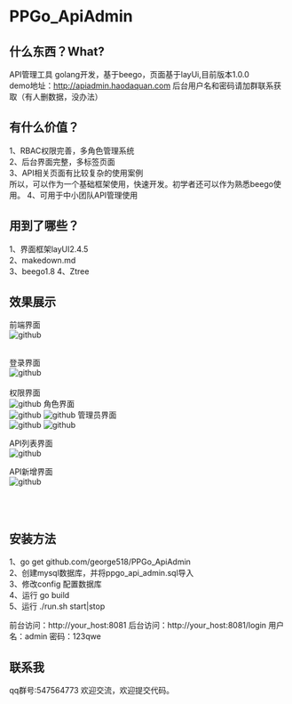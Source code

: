 PPGo_ApiAdmin
====
什么东西？What?
----
API管理工具 golang开发，基于beego，页面基于layUi,目前版本1.0.0   
demo地址：http://apiadmin.haodaquan.com
后台用户名和密码请加群联系获取（有人删数据，没办法）


有什么价值？
----
1、RBAC权限完善，多角色管理系统    
2、后台界面完整，多标签页面    
3、API相关页面有比较复杂的使用案例    
所以，可以作为一个基础框架使用，快速开发。初学者还可以作为熟悉beego使用。 
4、可用于中小团队API管理使用  

用到了哪些？
----
1、界面框架layUI2.4.5    
2、makedown.md   
3、beego1.8
4、Ztree   


效果展示
----
前端界面<br/>
![github](https://github.com/george518/PPGo_ApiAdmin/blob/master/static/img/demoImage/index.png?raw=true "github")
<br/><br/>

登录界面<br/>
![github](https://github.com/george518/PPGo_ApiAdmin/blob/master/static/img/demoImage/login.png?raw=true "github")
<br/><br/>
权限界面<br/>
![github](https://github.com/george518/PPGo_ApiAdmin/blob/master/static/img/demoImage/auth.png?raw=true "github")
角色界面<br/>
![github](https://github.com/george518/PPGo_ApiAdmin/blob/master/static/img/demoImage/role.png?raw=true "github")
![github](https://github.com/george518/PPGo_ApiAdmin/blob/master/static/img/demoImage/role_add.png?raw=true "github")
管理员界面<br/>
![github](https://github.com/george518/PPGo_ApiAdmin/blob/master/static/img/demoImage/admin.png?raw=true "github")
![github](https://github.com/george518/PPGo_ApiAdmin/blob/master/static/img/demoImage/admin_add.png?raw=true "github")

API列表界面<br/>
![github](https://github.com/george518/PPGo_ApiAdmin/blob/master/static/img/demoImage/api_list.png?raw=true "github")

API新增界面<br/>
![github](https://github.com/george518/PPGo_ApiAdmin/blob/master/static/img/demoImage/add_api.png?raw=true "github")

<br/><br/>



安装方法    
----
1、go get github.com/george518/PPGo_ApiAdmin    
2、创建mysql数据库，并将ppgo_api_admin.sql导入    
3、修改config 配置数据库    
4、运行 go build    
5、运行 ./run.sh start|stop


前台访问：http://your_host:8081
后台访问：http://your_host:8081/login
用户名：admin 密码：123qwe    

联系我
----
qq群号:547564773
欢迎交流，欢迎提交代码。


